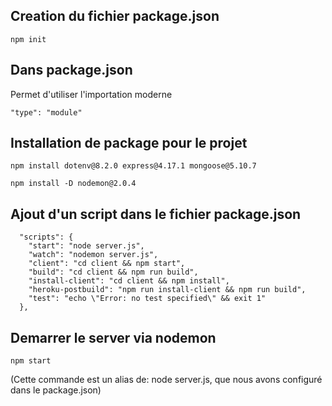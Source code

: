 ## Creation du fichier package.json
```shell
npm init
```

## Dans package.json
Permet d'utiliser l'importation moderne
```
"type": "module"
```

## Installation de package pour le projet
```shell
npm install dotenv@8.2.0 express@4.17.1 mongoose@5.10.7
```

```shell
npm install -D nodemon@2.0.4
```

## Ajout d'un script dans le fichier package.json

```
  "scripts": {
    "start": "node server.js",
    "watch": "nodemon server.js",
    "client": "cd client && npm start",
    "build": "cd client && npm run build",
    "install-client": "cd client && npm install",
    "heroku-postbuild": "npm run install-client && npm run build",
    "test": "echo \"Error: no test specified\" && exit 1"
  },
```

## Demarrer le server via nodemon
```shell
npm start
```
(Cette commande est un alias de: node server.js, que nous avons configuré dans le package.json)

